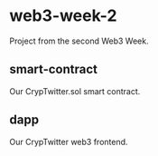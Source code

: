 # web3-week-2
Project from the second Web3 Week.

## smart-contract
Our CrypTwitter.sol smart contract.

## dapp
Our CrypTwitter web3 frontend.